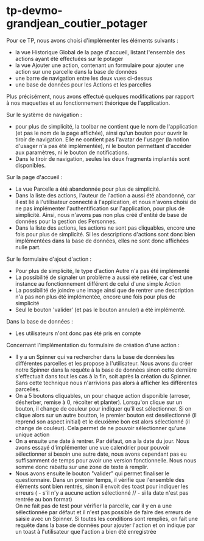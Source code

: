 # tp-devmo-grandjean_coutier_potager
Pour ce TP, nous avons choisi d'implémenter les éléments suivants :
  - la vue Historique Global de la page d'accueil, listant l'ensemble des actions ayant été effectuées sur le potager
  - la vue Ajouter une action, contenant un formulaire pour ajouter une action sur une parcelle dans la base de données
  - une barre de navigation entre les deux vues ci-dessus
  - une base de données pour les Actions et les parcelles

Plus précisément, nous avons effectué quelques modifications par rapport à nos maquettes et au fonctionnement théorique de l'application.

Sur le système de navigation :
- pour plus de simplicité, la toolbar ne contient que le nom de l'application (et pas le nom de la page affichée), ainsi qu'un bouton pour ouvrir le tiroir de navigation. Elle ne contient pas l'avatar de l'usager (la notion d'usager n'a pas été implémentée), ni le bouton permettant d'accéder aux paramètres, ni le bouton de notifications.
- Dans le tiroir de navigation, seules les deux fragments implantés sont disponibles.

Sur la page d'accueil :
 - La vue Parcelle a été abandonnée pour plus de simplicité. 
 - Dans la liste des actions, l'auteur de l'action a aussi été abandonné, car il est lié à l'utilisateur connecté à l'application, et nous n'avons choisi de ne pas implémenter l'authentification sur l'application, pour plus de simplicité. Ainsi, nous n'avons pas non plus créé d'entité de base de données pour la gestion des Personnes.
 - Dans la liste des actions, les actions ne sont pas cliquables, encore une fois pour plus de simplicité. Si les descriptions d'actions sont donc bien implémentées dans la base de données, elles ne sont donc affichées nulle part.

 Sur le formulaire d'ajout d'action :
 - Pour plus de simplicité, le type d'action Autre n'a pas été implémenté
 - La possibilité de signaler un problème a aussi été retirée, car c'est une instance au fonctionnement différent de celui d'une simple Action
 - La possibilité de joindre une image ainsi que de rentrer une description n'a pas non plus été implémentée, encore une fois pour plus de simplicité
 - Seul le bouton 'valider' (et pas le bouton annuler) a été implémenté.

 Dans la base de données :
 - Les utilisateurs n'ont donc pas été pris en compte

Concernant l'implémentation du formulaire de création d'une action :
- Il y a un Spinner qui va rechercher dans la base de données les différentes parcelles et les propose à l'utilisateur. Nous avons du créer notre Spinner dans la requête à la base de données sinon cette dernière s'effectuait dans tout les cas à la fin, soit après la création du Spinner. Sans cette technique nous n'arrivions pas alors à afficher les différentes parcelles.
- On a 5 boutons cliquables, un pour chaque action disponible (arroser, désherber, remise à 0, récolter et planter). Lorsqu'on clique sur un bouton, il change de couleur pour indiquer qu'il est sélectionner. Si on clique alors sur un autre boutton, le premier bouton est desélectionné (il reprend son aspect initial) et le deuxième bon est alors sélectionné (il change de couleur). Cela permet de ne pouvoir sélectionner qu'une unique action
- On a ensuite une date à rentrer. Par défaut, on a la date du jour. Nous avons essayé d'implémenter une vue calendrier pour pouvoir sélectionner si besoin une autre date, nous avons cependant pas eu suffisamment de temps pour avoir une version fonctionnelle. Nous nous somme donc rabattu sur une zone de texte à remplir.
- Nous avons ensuite le bouton "valider" qui permet finaliser le questionnaire. Dans un premier temps, il vérifie que l'ensemble des éléments sont bien rentrés, sinon il envoit des toast pour indiquer les erreurs ( - s'il n'y a aucune action sélectionné // - si la date n'est pas rentrée au bon format)                   
On ne fait pas de test pour vérifier la parcelle, car il y en a une sélectionnée par défaut et il n'est pas possible de faire des erreurs de saisie avec un Spinner. Si toutes les conditions sont remplies, on fait une requête dans la base de données pour ajouter l'action et on indique par un toast à l'utilisateur que l'action a bien été enregistrée
 
 


